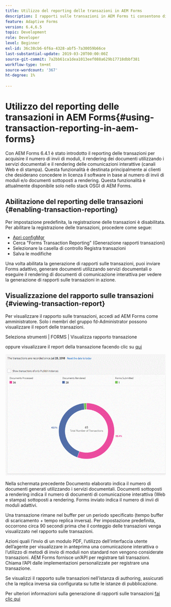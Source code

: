 ```yaml
---
title: Utilizzo del reporting delle transazioni in AEM Forms
description: I rapporti sulle transazioni in AEM Forms ti consentono di tenere un conteggio di tutte le transazioni effettuate a partire da una data specificata nella distribuzione AEM Forms.
feature: Adaptive Forms
version: 6.4,6.5
topic: Development
role: Developer
level: Beginner
exl-id: 36c38cb6-6f6a-4328-abf5-7a30059b66ce
last-substantial-update: 2019-03-20T00:00:00Z
source-git-commit: 7a2bb61ca1dea1013eef088a629b17718dbbf381
workflow-type: tm+mt
source-wordcount: '367'
ht-degree: 1%

---
```


# Utilizzo del reporting delle transazioni in AEM Forms{#using-transaction-reporting-in-aem-forms}

Con AEM Forms 6.4.1 è stato introdotto il reporting delle transazioni per acquisire il numero di invii di moduli, il rendering dei documenti utilizzando i servizi documentali e il rendering delle comunicazioni interattive (canali Web e di stampa). Questa funzionalità è destinata principalmente ai clienti che desiderano concedere in licenza il software in base al numero di invii di moduli e/o documenti sottoposti a rendering. Questa funzionalità è attualmente disponibile solo nello stack OSGI di AEM Forms.

## Abilitazione del reporting delle transazioni {#enabling-transaction-reporting}

Per impostazione predefinita, la registrazione delle transazioni è disabilitata. Per abilitare la registrazione delle transazioni, procedere come segue:

* [Apri configMgr](http://localhost:4502/system/console/configMgr)
* Cerca &quot;Forms Transaction Reporting&quot; (Generazione rapporti transazioni)
* Selezionare la casella di controllo Registra transazioni
* Salva le modifiche

Una volta abilitata la generazione di rapporti sulle transazioni, puoi inviare Forms adattivo, generare documenti utilizzando servizi documentali o eseguire il rendering di documenti di comunicazione interattiva per vedere la generazione di rapporti sulle transazioni in azione.

## Visualizzazione del rapporto sulle transazioni {#viewing-transaction-report}

Per visualizzare il rapporto sulle transazioni, accedi ad AEM Forms come amministratore. Solo i membri del gruppo fd-Administrator possono visualizzare il report delle transazioni.

Seleziona strumenti | FORMS | Visualizza rapporto transazione

oppure visualizzare il report della transazione facendo clic su [qui](http://localhost:4502/mnt/overlay/fd/transaction/gui/content/report.html)

![Reporting sulle transazioni](assets/transactionreporting.gif)

Nella schermata precedente Documento elaborato indica il numero di documenti generati utilizzando i servizi documentali. Documenti sottoposti a rendering indica il numero di documenti di comunicazione interattiva (Web e stampa) sottoposti a rendering. Forms inviato indica il numero di invii di moduli adattivi.

Una transazione rimane nel buffer per un periodo specificato (tempo buffer di scaricamento + tempo replica inversa). Per impostazione predefinita, occorrono circa 90 secondi prima che il conteggio delle transazioni venga visualizzato nel rapporto sulle transazioni.

Azioni quali l’invio di un modulo PDF, l’utilizzo dell’interfaccia utente dell’agente per visualizzare in anteprima una comunicazione interattiva o l’utilizzo di metodi di invio di moduli non standard non vengono considerate transazioni. AEM Forms fornisce un’API per registrare tali transazioni. Chiama l’API dalle implementazioni personalizzate per registrare una transazione.

Se visualizzi il rapporto sulle transazioni nell’istanza di authoring, assicurati che la replica inversa sia configurata su tutte le istanze di pubblicazione.

Per ulteriori informazioni sulla generazione di rapporti sulle transazioni [fai clic qui](https://helpx.adobe.com/experience-manager/6-4/forms/using/transaction-reports-overview.html)
